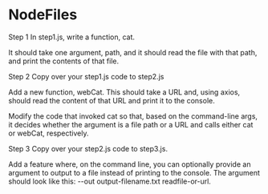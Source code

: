 # NodeFiles

Step 1
In step1.js, write a function, cat.

It should take one argument, path, and it should read the file with that path, and print the contents of that file.

Step 2
Copy over your step1.js code to step2.js

Add a new function, webCat. This should take a URL and, using axios, should read the content of that URL and print it to the console.

Modify the code that invoked cat so that, based on the command-line args, it decides whether the argument is a file path or a URL and calls either cat or webCat, respectively.

Step 3
Copy over your step2.js code to step3.js.

Add a feature where, on the command line, you can optionally provide an argument to output to a file instead of printing to the console. The argument should look like this: --out output-filename.txt readfile-or-url.
